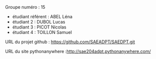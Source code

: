 Groupe numéro : 15

* étudiant référent : ABEL Léna
* étudiant 2 : DUBOL Lucas
* étudiant 3 : PICOT Nicolas
* étudiant 4 : TOILLON Samuel

URL du projet github : https://github.com/SAEADPT/SAEDPT.git

URL du site pythonanywhere :http://sae204adpt.pythonanywhere.com/

